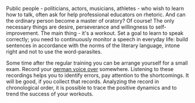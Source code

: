 Public people - politicians, actors, musicians, athletes - who wish to learn how to talk, often ask for help professional educators on rhetoric. And can the ordinary person become a master of oratory? Of course! The only necessary things are desire, perseverance and willingness to self-improvement.
The main thing - it's a workout. Set a goal to learn to speak correctly; you need to continuously monitor a speech in everyday life: build sentences in accordance with the norms of the literary language, intone right and not to use the word-parasites.

Some time after the regular training you can be arrange yourself for a small exam. Record your <a href="http://en.isid.de/german-voice-over/" rel="nofollow">german voice over</a> somewhere. Listening to these recordings helps you to identify errors, pay attention to the shortcomings. It will be good, if you collect that records. Analyzing the record in chronological order, it is possible to trace the positive dynamics and to trend the success of your workouts.

